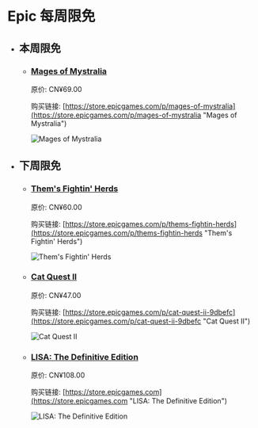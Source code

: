 # Epic 每周限免

- ## 本周限免


  - ### [Mages of Mystralia](https://store.epicgames.com/p/mages-of-mystralia "Mages of Mystralia")

    原价: CN¥69.00

    购买链接: [https://store.epicgames.com/p/mages-of-mystralia](https://store.epicgames.com/p/mages-of-mystralia "Mages of Mystralia")

    ![Mages of Mystralia](https://cdn1.epicgames.com/offer/bd12fd574df14846ad24703ca7b1a12b/EGS_MagesofMystralia_BorealysGames_S1_2560x1440-fef9c8f9f6253ed99fb389372df85f88)


- ## 下周限免


  - ### [Them's Fightin' Herds](https://store.epicgames.com/p/thems-fightin-herds "Them's Fightin' Herds")

    原价: CN¥60.00

    购买链接: [https://store.epicgames.com/p/thems-fightin-herds](https://store.epicgames.com/p/thems-fightin-herds "Them's Fightin' Herds")

    ![Them's Fightin' Herds](https://cdn1.epicgames.com/offer/a567c32599bf4d4fb609e424f3691b39/EGS_ThemsFightinHerds_Mane6Inc_S1_2560x1440-da3a940faafe30c602d3966d2c295825)


  - ### [Cat Quest II](https://store.epicgames.com/p/cat-quest-ii-9dbefc "Cat Quest II")

    原价: CN¥47.00

    购买链接: [https://store.epicgames.com/p/cat-quest-ii-9dbefc](https://store.epicgames.com/p/cat-quest-ii-9dbefc "Cat Quest II")

    ![Cat Quest II](https://cdn1.epicgames.com/spt-assets/fe812f94c42e44e986691a84c796952d/cat-quest-ii-cj318.jpg)


  - ### [LISA: The Definitive Edition](https://store.epicgames.com "LISA: The Definitive Edition")

    原价: CN¥108.00

    购买链接: [https://store.epicgames.com](https://store.epicgames.com "LISA: The Definitive Edition")

    ![LISA: The Definitive Edition](https://cdn1.epicgames.com/offer/ca3a9d16d131478c97fd56c138a6511a/EGS_LISATheDefinitiveEdition_DingalingProductions_Bundles_S1_2560x1440-55b66eb2046507e58eac435c21331bd5)

